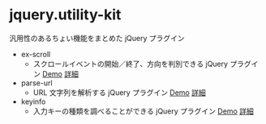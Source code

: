 jquery.utility-kit
==================

汎用性のあるちょい機能をまとめた jQuery プラグイン

- ex-scroll
	- スクロールイベントの開始／終了、方向を判別できる jQuery プラグイン [Demo](http://cyokodog.github.io/jquery.utility-kit/ex-scroll/demo.html) [詳細](http://www.cyokodog.net/blog/ex-scroll-doc/)
- parse-url
	- URL 文字列を解析する jQuery プラグイン [Demo](http://cyokodog.github.io/jquery.utility-kit/parse-url/demo.html) [詳細](http://www.cyokodog.net/blog/parse-url-doc/)
- keyinfo
	- 入力キーの種類を調べることができる jQuery プラグイン [Demo](http://cyokodog.github.io/jquery.utility-kit/keyinfo/demo.html) [詳細](http://www.cyokodog.net/blog/keyinfo-doc/)




